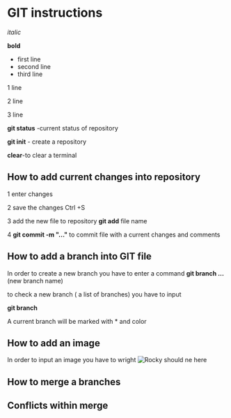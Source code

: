 # GIT instructions

*italic*

**bold**

* first line
* second line
* third line

 1 line

 2 line

 3 line

 **git status** -current status of repository

 **git init** - create a repository

 **clear**-to clear a terminal 

 ## How to add current changes into repository

 1 enter changes

 2 save the changes Ctrl +S 

 3 add the new file to repository **git add** file name

 4 **git commit -m "..."** to commit file with a current changes and comments
 
 ## How to add a branch into GIT file

 In order to create a new branch you have to enter a command
 **git branch ...** (new branch name)
 
 to check a new branch ( a list of branches) you have to input

**git branch** 

A current branch will be marked with * and color

 ## How to add an image 

 In order to input an image you have to wright
 ![Rocky should ne here](Rocky.jpeg)

 ## How to merge a branches

 ## Conflicts within merge

